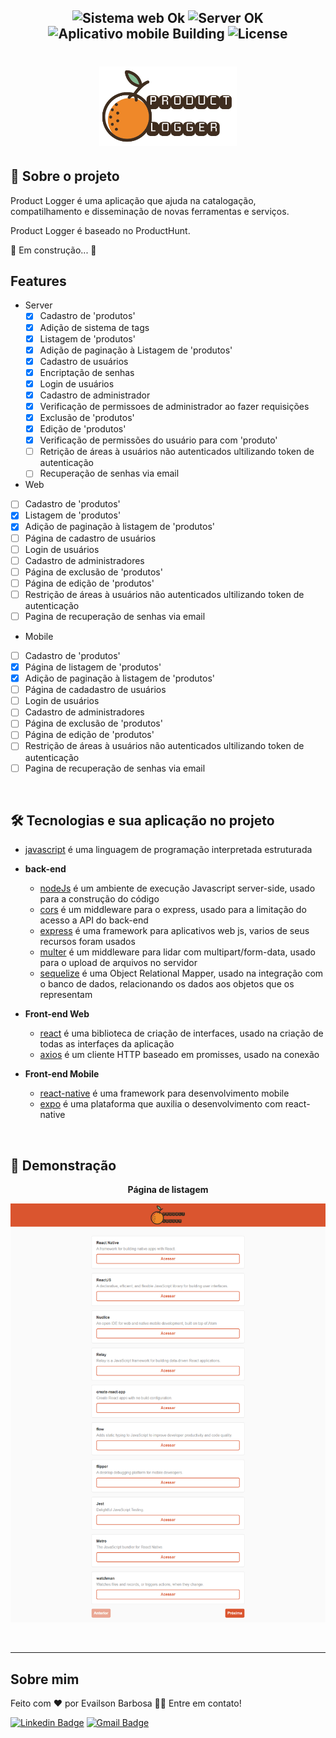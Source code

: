 <h2 align="center">
  <img src="https://img.shields.io/badge/web-building-orange?style=flat-square" alt="Sistema web Ok" />
  <img src="https://img.shields.io/badge/server-building-yellow?style=flat-square" alt="Server OK" />
  <img src="https://img.shields.io/badge/app mobile-building-orange?style=flat-square" alt="Aplicativo mobile Building" />
  <img src="https://img.shields.io/badge/license-MIT-00b8d3?style=flat-square" alt="License" />
</h2>
<h1 align="center">
    <img alt="Product Logger" title="Product Logger" src=".github/hi-logo.jpg" width="220px" />
</h1>

## 🔎 Sobre o projeto
<p>Product Logger é uma aplicação que ajuda na catalogação, compatilhamento e disseminação de novas ferramentas e serviços.</p>
<p>Product Logger é baseado no ProductHunt.</p>

🚧 Em construção... 🚧

## Features ##
- Server
  - [x] Cadastro de 'produtos'
  - [x] Adição de sistema de tags
  - [x] Listagem de 'produtos'
  - [x] Adição de paginação à Listagem de 'produtos'
  - [x] Cadastro de usuários
  - [x] Encriptação de senhas
  - [x] Login de usuários
  - [X] Cadastro de administrador
  - [x] Verificação de permissoes de administrador ao fazer requisições
  - [x] Exclusão de 'produtos'
  - [x] Edição de 'produtos'
  - [x] Verificação de permissões do usuário para com 'produto'
  - [ ] Retrição de áreas à usuários não autenticados ultilizando token de autenticação
  - [ ] Recuperação de senhas via email
 - Web
  - [ ] Cadastro de 'produtos'
  - [x] Listagem de 'produtos'
  - [x] Adição de paginação à listagem de 'produtos'
  - [ ] Página de cadastro de usuários
  - [ ] Login de usuários
  - [ ] Cadastro de administradores
  - [ ] Página de exclusão de 'produtos'
  - [ ] Página de edição de 'produtos'
  - [ ] Restrição de áreas à usuários não autenticados ultilizando token de autenticação
  - [ ] Pagina de recuperação de senhas via email
 - Mobile
  - [ ] Cadastro de 'produtos'
  - [x] Página de listagem de 'produtos'
  - [x] Adição de paginação à listagem de 'produtos'
  - [ ] Página de cadadastro de usuários
  - [ ] Login de usuários
  - [ ] Cadastro de administradores
  - [ ] Página de exclusão de 'produtos'
  - [ ] Página de edição de 'produtos'
  - [ ] Restrição de áreas à usuários não autenticados ultilizando token de autenticação
  - [ ] Pagina de recuperação de senhas via email
  
  <p>&nbsp;</p>

## 🛠 Tecnologias e sua aplicação no projeto
- [javascript](https://www.typescriptlang.org/) é uma linguagem de programação interpretada estruturada

- **back-end**
  - [nodeJs](https://nodejs.org/en/) é um ambiente de execução Javascript server-side, usado para a construção do código
  - [cors](https://www.npmjs.com/package/cors) é um middleware para o express, usado para a limitação do acesso a API do back-end
  - [express](https://expressjs.com/pt-br/) é uma framework para aplicativos web js, varios de seus recursos foram usados
  - [multer](https://www.npmjs.com/package/multer) é um middleware para lidar com multipart/form-data, usado para o upload de arquivos no servidor
  - [sequelize](https://typeorm.io/#/) é uma Object Relational Mapper, usado na integração com o banco de dados, relacionando os dados aos objetos que os representam 
 
- **Front-end Web**
  - [react](https://reactjs.org/) é uma biblioteca de criação de interfaces, usado na criação de todas as interfaçes da aplicação 
  - [axios](https://www.npmjs.com/package/axios) é um cliente HTTP baseado em promisses, usado na conexão
  
- **Front-end Mobile**
  - [react-native](https://reactnative.dev/) é uma framework para desenvolvimento mobile
  - [expo](https://expo.io/) é uma plataforma que auxilia o desenvolvimento com react-native
  
<p>&nbsp;</p>


## 🚀 Demonstração

<p align="center"><b>Página de listagem</b></p>
<p align="center">
  <img src=".github/home.png" alt="Pagina de listagem" width="700px"/>
</p>

<p>&nbsp;</p>

---

## Sobre mim

Feito com ❤️ por Evailson Barbosa 👋🏽 Entre em contato!

[![Linkedin Badge](https://img.shields.io/badge/-Evailson-blue?style=flat-square&logo=Linkedin&logoColor=white&link=https://www.linkedin.com/in/evailson-barbosa/)](https://www.linkedin.com/in/evailson-barbosa/) 
[![Gmail Badge](https://img.shields.io/badge/-evailson.m.barbosa@gmail.com-c14438?style=flat-square&logo=Gmail&logoColor=white&link=mailto:evailson.m.barbosa@gmail.com)](mailto:evailson.m.barbosa@gmail.com)
